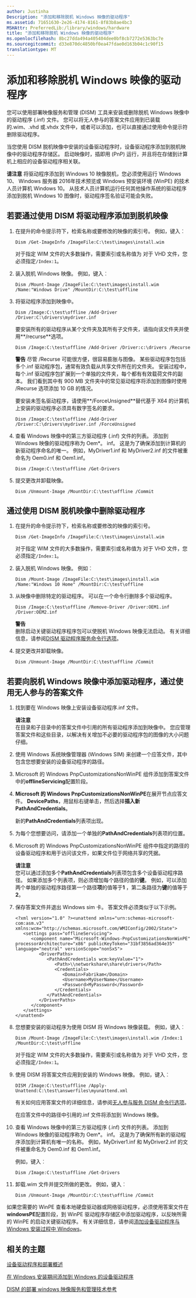 ```yaml
---
author: Justinha
Description: "添加和移除脱机 Windows 映像的驱动程序"
ms.assetid: 71651630-2e26-4174-8161-8f83b8ae4bc3
MSHAttr: PreferredLib:/library/windows/hardware
title: "添加和移除脱机 Windows 映像的驱动程序"
ms.openlocfilehash: 8bc27dda494a405404dee0bf8cb7272e5363bc7e
ms.sourcegitcommit: d33e870dc4850bf0ea47fdae0d163b04c1c90f15
translationtype: MT
---
```

# <a name="add-and-remove-drivers-to-an-offline-windows-image"></a>添加和移除脱机 Windows 映像的驱动程序


您可以使用部署映像服务和管理 (DISM) 工具来安装或删除脱机 Windows 映像中的驱动程序 (.inf) 文件。 您可以将无人参与的答案文件应用到已装载的.wim、.vhd 或.vhdx 文件中，或者可以添加，也可以直接通过使用命令提示符删除驱动程序。

当您使用 DISM 脱机映像中安装的设备驱动程序时，设备驱动程序添加到脱机映像中的驱动程序存储区。 启动映像时，插即用 (PnP) 运行，并且将在存储到计算机上相应的设备驱动程序相关联。

**请注意**  将驱动程序添加到 Windows 10 映像脱机，您必须使用运行 Windows 10、 Windows 服务器 2016年技术预览或 Windows 预安装环境 (WinPE) 的技术人员计算机 Windows 10。 从技术人员计算机运行任何其他操作系统的驱动程序添加到脱机 Windows 10 图像时，驱动程序签名验证可能会失败。


## <a name="to-add-drivers-to-an-offline-image-by-using-dism"></a>若要通过使用 DISM 将驱动程序添加到脱机映像

1.  在提升的命令提示符下，检索名称或要修改的映像的索引号。 例如，键入︰

    ``` syntax
    Dism /Get-ImageInfo /ImageFile:C:\test\images\install.wim
    ```

    对于指定 WIM 文件的大多数操作，需要索引或名称值为 对于 VHD 文件，您必须指定`/Index:1`。

2.  装入脱机 Windows 映像。 例如，键入︰

    ``` syntax
    Dism /Mount-Image /ImageFile:C:\test\images\install.wim /Name:"Windows Drive" /MountDir:C:\test\offline
    ```

3.  将驱动程序添加到映像中。

    ``` syntax
    Dism /Image:C:\test\offline /Add-Driver /Driver:C:\drivers\mydriver.inf
    ```

    要安装所有的驱动程序从某个文件夹及其所有子文件夹，请指向该文件夹并使用**/recurse**选项。

    ``` syntax
    Dism /Image:C:\test\offline /Add-Driver /Driver:c:\drivers /Recurse
    ```

    **警告** 尽管 /Recurse 可能很方便，很容易膨胀与图像。 某些驱动程序包包括多个.inf 驱动程序包，通常有效负载从共享文件所在的文件夹。 安装过程中，每个.inf 驱动程序包扩展到一个单独的文件夹，每个都有有效载荷文件的副本。 我们看到其中有 900 MB 文件夹中的常见驱动程序将添加到图像时使用 /Recurse 选项添加 10 GB 的情况。

    要安装未签名驱动程序，请使用**/ForceUnsigned**替代基于 X64 的计算机上安装的驱动程序必须具有数字签名的要求。

    ``` syntax
    Dism /Image:C:\test\offline /Add-Driver /Driver:C:\drivers\mydriver.inf /ForceUnsigned
    ```

4.  查看 Windows 映像中的第三方驱动程序 (.inf) 文件的列表。 添加到 Windows 映像的驱动程序称为 Oem\*。 inf。 这是为了确保添加到计算机的新驱动程序命名的唯一。 例如，MyDriver1.inf 和 MyDriver2.inf 的文件被重命名为 Oem0.inf 和 Oem1.inf。

    ``` syntax
    Dism /Image:C:\test\offline /Get-Drivers 
    ```

5.  提交更改并卸载映像。

    ``` syntax
    Dism /Unmount-Image /MountDir:C:\test\offline /Commit
    ```

## <a name="to-remove-drivers-from-an-offline-image-by-using-dism"></a>通过使用 DISM 脱机映像中删除驱动程序

1.  在提升的命令提示符下，检索名称或要修改的映像的索引号。

    ``` syntax
    Dism /Get-ImageInfo /ImageFile:C:\test\images\install.wim
    ```

    对于指定 WIM 文件的大多数操作，需要索引或名称值为 对于 VHD 文件，您必须指定`/Index:1`。

2.  装入脱机 Windows 映像。 例如︰

    ``` syntax
    Dism /Mount-Image /ImageFile:C:\test\images\install.wim /Name:"Windows 10 Home" /MountDir:C:\test\offline
    ```

3.  从映像中删除特定的驱动程序。 可以在一个命令行删除多个驱动程序。

    ``` syntax
    Dism /Image:C:\test\offline /Remove-Driver /Driver:OEM1.inf /Driver:OEM2.inf
    ```

    **警告**  
    删除启动关键驱动程序程序包可以使脱机 Windows 映像无法启动。 有关详细信息，请参阅[DISM 驱动程序服务命令行选项](dism-driver-servicing-command-line-options-s14.md)。
     

4.  提交更改并卸载映像。

    ``` syntax
    Dism /Unmount-Image /MountDir:C:\test\offline /Commit
    ```

## <a name="to-add-drivers-to-an-offline-windows-image-by-using-an-unattended-answer-file"></a>若要向脱机 Windows 映像中添加驱动程序，通过使用无人参与的答案文件

1.  找到要在 Windows 映像上安装设备驱动程序.inf 文件。

    **请注意**  
    在目录和子目录中的答案文件中引用的所有驱动程序添加到映像中。 您应管理答案文件和这些目录，以解决有关增加不必要的驱动程序包的图像的大小问题仔细。

2.  使用 Windows 系统映像管理器 (Windows SIM) 来创建一个应答文件，其中包含您想要安装的设备驱动程序的路径。

3.  Microsoft 的 Windows PnpCustomizationsNonWinPE 组件添加到答案文件中的**offlineServicing**配置阶段。

4.  **Microsoft 的 Windows PnpCustomizationsNonWinPE**在展开节点应答文件。 **DevicePaths**，用鼠标右键单击，然后选择**插入新 PathAndCredentials**。

    新的**PathAndCredentials**列表项出现。

5.  为每个您想要访问，请添加一个单独的**PathAndCredentials**列表项的位置。

6.  Microsoft 的 Windows PnpCustomizationsNonWinPE 组件中指定的路径的设备驱动程序和用于访问该文件，如果文件位于网络共享的凭据。

    **请注意**  
    您可以通过添加多个**PathAndCredentials**列表项包含多个设备驱动程序路径。 如果添加多个列表项，则必须增加每个路径的值的**键**。 例如，可以添加两个单独的驱动程序路径第一个路径**项**的值等于**1** ，第二条路径为**键**的值等于**2**。

7.  保存答案文件并退出 Windows sim 卡。 答案文件必须类似于以下示例。

    ``` syntax
    <?xml version="1.0" ?><unattend xmlns="urn:schemas-microsoft-com:asm.v3" xmlns:wcm="http://schemas.microsoft.com/WMIConfig/2002/State">
       <settings pass="offlineServicing">
          <component name="Microsoft-Windows-PnpCustomizationsNonWinPE" processorArchitecture="x86" publicKeyToken="31bf3856ad364e35" language="neutral" versionScope="nonSxS">
             <DriverPaths>
                <PathAndCredentials wcm:keyValue="1">
                   <Path>\\networkshare\share\drivers</Path>
                   <Credentials>
                      <Domain>Fabrikam</Domain>
                      <Username>MyUserName</Username>
                      <Password>MyPassword</Password>
                   </Credentials>
                </PathAndCredentials>
             </DriverPaths>
          </component>
       </settings>
    </unattend>
    ```

8.  您想要安装的驱动程序为使用 DISM 将 Windows 映像装载。 例如，键入︰

    ``` syntax
    Dism /Mount-Image /ImageFile:C:\test\images\install.wim /Index:1 /MountDir:C:\test\offline
    ```

    对于指定 WIM 文件的大多数操作，需要索引或名称值为 对于 VHD 文件，您必须指定`/Index:1`。

9.  使用 DISM 将答案文件应用到安装的 Windows 映像。 例如，键入︰

    ``` syntax
    DISM /Image:C:\test\offline /Apply-Unattend:C:\test\answerfiles\myunattend.xml
    ```

    有关如何应用答案文件的详细信息，请参阅[无人参与服务 DISM 命令行选项](dism-unattended-servicing-command-line-options.md)。

    在应答文件中的路径中引用的.inf 文件将添加到 Windows 映像。

10. 查看 Windows 映像中的第三方驱动程序 (.inf) 文件的列表。 添加到 Windows 映像的驱动程序称为 Oem\*。 inf。 这是为了确保所有新的驱动程序添加到计算机有唯一的名称。 例如，MyDriver1.inf 和 MyDriver2.inf 的文件被重命名为 Oem0.inf 和 Oem1.inf。

    例如，键入︰

    ``` syntax
    Dism /Image:C:\test\offline /Get-Drivers 
    ```

11. 卸载.wim 文件并提交所做的更改。 例如，键入︰

    ``` syntax
    Dism /Unmount-Image /MountDir:C:\test\offline /Commit
    ```

如果您需要的 WinPE 查看本地硬盘驱动器或网络驱动程序，必须使用答案文件在**windowsPE**配置阶段，到 WinPE 驱动程序存储区中添加驱动程序，以反映所需的 WinPE 的启动关键驱动程序。 有关详细信息，请参阅[添加设备驱动程序与 Windows 安装过程中 Windows](add-device-drivers-to-windows-during-windows-setup.md)。

## <a name="span-idrelatedtopicsspanrelated-topics"></a><span id="related_topics"></span>相关的主题


[设备驱动程序和部署概述](device-drivers-and-deployment-overview.md)

[在 Windows 安装期间添加到 Windows 的设备驱动程序](add-device-drivers-to-windows-during-windows-setup.md)

[DISM 的部署 windows 映像服务和管理技术参考](dism---deployment-image-servicing-and-management-technical-reference-for-windows.md)

 

 






